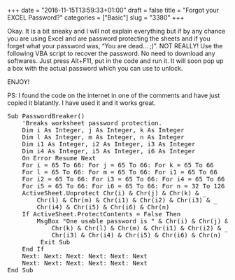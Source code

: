 +++
date = "2016-11-15T13:59:33+01:00"
draft = false
title = "Forgot your EXCEL Password?"
categories = ["Basic"]
slug = "3380"
+++

Okay. It is a bit sneaky and I will not explain everything but if by any chance you are using Excel and are password protecting the sheets and if you forget what your password was, “You are dead… ;)”. NOT REALLY! Use the following VBA script to recover the password. No need to download any softwares. Just press Alt+F11, put in the code and run it. It will soon pop up a box with the actual password which you can use to unlock.

ENJOY!

PS: I found the code on the internet in one of the comments and have just copied it blatantly. I have used it and it works great.
<pre>Sub PasswordBreaker()
    'Breaks worksheet password protection.
    Dim i As Integer, j As Integer, k As Integer
    Dim l As Integer, m As Integer, n As Integer
    Dim i1 As Integer, i2 As Integer, i3 As Integer
    Dim i4 As Integer, i5 As Integer, i6 As Integer
    On Error Resume Next
    For i = 65 To 66: For j = 65 To 66: For k = 65 To 66
    For l = 65 To 66: For m = 65 To 66: For i1 = 65 To 66
    For i2 = 65 To 66: For i3 = 65 To 66: For i4 = 65 To 66
    For i5 = 65 To 66: For i6 = 65 To 66: For n = 32 To 126
    ActiveSheet.Unprotect Chr(i) &amp; Chr(j) &amp; Chr(k) &amp; _
        Chr(l) &amp; Chr(m) &amp; Chr(i1) &amp; Chr(i2) &amp; Chr(i3) &amp; _
        Chr(i4) &amp; Chr(i5) &amp; Chr(i6) &amp; Chr(n)
    If ActiveSheet.ProtectContents = False Then
        MsgBox "One usable password is " &amp; Chr(i) &amp; Chr(j) &amp; _
            Chr(k) &amp; Chr(l) &amp; Chr(m) &amp; Chr(i1) &amp; Chr(i2) &amp; _
            Chr(i3) &amp; Chr(i4) &amp; Chr(i5) &amp; Chr(i6) &amp; Chr(n)
         Exit Sub
    End If
    Next: Next: Next: Next: Next: Next
    Next: Next: Next: Next: Next: Next
End Sub</pre>
